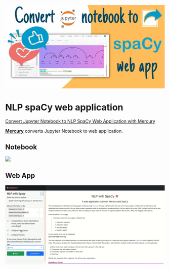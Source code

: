 ![](https://github.com/pplonski/nlp-spacy-web-app-mercury/raw/main/media/banner.jpg)

# NLP spaCy web application

[Convert Jupyter Notebook to NLP SpaCy Web Application with Mercury](https://mljar.com/blog/convert-jupyter-notebook-spacy-web-application/)

[**Mercury**](https://github.com/mljar/mercury) converts Jupyter Notebook to web application.

## Notebook
![](https://github.com/pplonski/nlp-spacy-web-app-mercury/raw/main/media/nlp-spacy-notebook.gif)

## Web App
![](https://github.com/pplonski/nlp-spacy-web-app-mercury/raw/main/media/nlp-spacy-web-app.gif)
